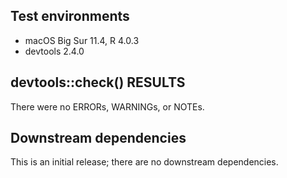 ## Test environments
* macOS Big Sur 11.4, R 4.0.3
* devtools 2.4.0

## devtools::check() RESULTS
There were no ERRORs, WARNINGs, or NOTEs.

## Downstream dependencies
This is an initial release; there are no downstream dependencies.